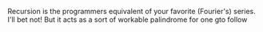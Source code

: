 Recursion is the programmers equivalent of your favorite (Fourier's) series. I'll bet not! But it acts as a sort of workable palindrome for one gto follow